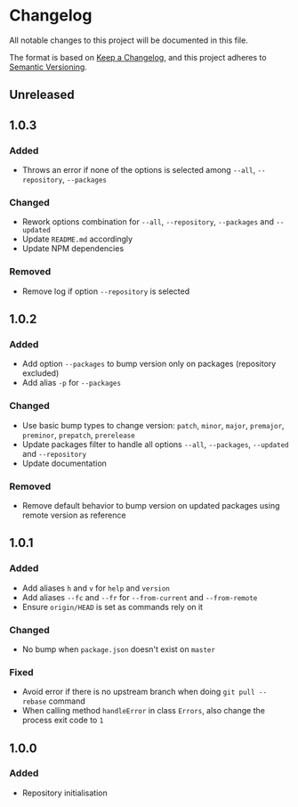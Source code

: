 # Changelog

All notable changes to this project will be documented in this file.

The format is based on [Keep a Changelog](https://keepachangelog.com/en/1.0.0/),
and this project adheres to [Semantic Versioning](https://semver.org/spec/v2.0.0.html).

## Unreleased

## 1.0.3

### Added

- Throws an error if none of the options is selected among `--all`, `--repository`, `--packages`

### Changed

- Rework options combination for `--all`, `--repository`, `--packages` and `--updated`
- Update `README.md` accordingly
- Update NPM dependencies

### Removed

- Remove log if option `--repository` is selected

## 1.0.2

### Added

- Add option `--packages` to bump version only on packages (repository excluded)
- Add alias `-p` for `--packages`

### Changed

- Use basic bump types to change version: `patch`, `minor`, `major`, `premajor`, `preminor`, `prepatch`, `prerelease`
- Update packages filter to handle all options `--all`, `--packages`, `--updated` and `--repository`
- Update documentation

### Removed

- Remove default behavior to bump version on updated packages using remote version as reference

## 1.0.1

### Added

- Add aliases `h` and `v` for `help` and `version`
- Add aliases `--fc` and `--fr` for `--from-current` and `--from-remote`
- Ensure `origin/HEAD` is set as commands rely on it

### Changed

- No bump when `package.json` doesn't exist on `master`

### Fixed

- Avoid error if there is no upstream branch when doing `git pull --rebase` command
- When calling method `handleError` in class `Errors`, also change the process exit code to `1`

## 1.0.0

### Added

- Repository initialisation
